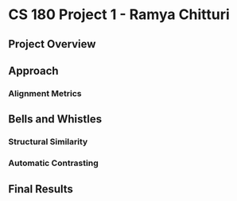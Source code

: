 # CS 180 Project 1 - Ramya Chitturi

## Project Overview

## Approach

### Alignment Metrics

## Bells and Whistles

### Structural Similarity

### Automatic Contrasting

## Final Results
